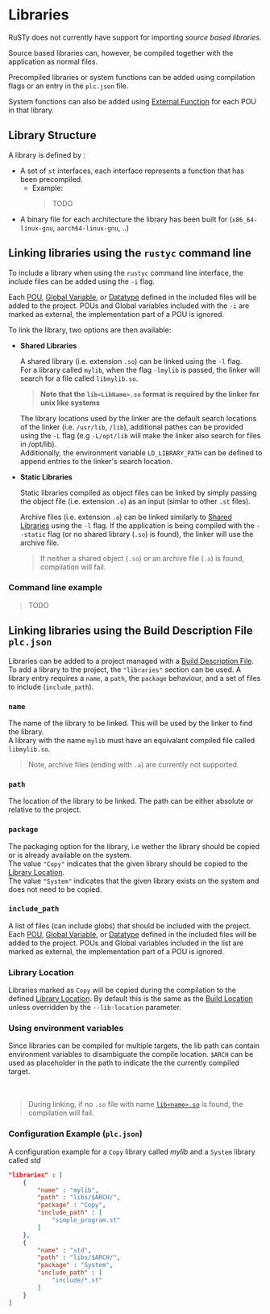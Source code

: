 # Libraries

RuSTy does not currently have support for importing _source based libraries_.

Source based libraries can, however, be compiled together with the application as normal files.

Precompiled libraries or system functions can be added using compilation flags or an entry in the `plc.json` file.

System functions can also be added using [External Function](libraries/external_functions.md) for each POU in that library.

## Library Structure

A library is defined by : 
- A set of `st` interfaces, each interface represents a function that has been precompiled.
    - Example: 
        > TODO
- A binary file for each architecture the library has been built for (`x86_64-linux-gnu`, `aarch64-linux-gnu`, ..)


## Linking libraries using the `rustyc` command line

To include a library when using the `rustyc` command line interface, the include files can be added using the `-i` flag.

Each [POU](pous.md), [Global Variable](variables.md), or [Datatype](datatypes.md) defined in the included files will be added to the project.
POUs and Global variables included with the `-i` are marked as external, the implementation part of a POU is ignored.

To link the library, two options are then available:

- <a name="shared-libraries">**Shared Libraries** </a>

    A shared library (i.e. extension `.so`) can be linked using the `-l` flag. </br>
    For a library called `mylib`, when the flag `-lmylib` is passed, the linker will search for a file called `libmylib.so`.
    > **Note that the `lib<LibName>.so` format is required by the linker for unix like systems**

    The library locations used by the linker are the default search locations of the linker (i.e. `/usr/lib`, `/lib`), additional pathes can be provided using the `-L` flag (e.g `-L/opt/lib` will make the linker also search for files in /opt/lib).</br>
    Additionally, the environment variable `LD_LIBRARY_PATH` can be defined to append entries to the linker's search location.

- <a name="static-libraries">**Static Libraries**</a>

    Static libraries compiled as object files can be linked by simply passing the object file (i.e. extension `.o`) as an input (simlar to other `.st` files).

    Archive files (i.e. extension `.a`) can be linked similarly to [Shared Libraries](#shared-libraries) using the `-l` flag. 
    If the application is being compiled with the `--static` flag (or no shared library (`.so`) is found), the linker will use the archive file.</br>

    > If neither a shared object (`.so`) or an archive file (`.a`) is found, compilation will fail.

### Command line example

>TODO

## Linking libraries using the Build Description File `plc.json`

Libraries can be added to a project managed with a [Build Description File](build_description_file.md). </br>
To add a library to the project, the `"libraries"` section can be used.
A library entry requires a `name`, a `path`, the `package` behaviour, and a set of files to include (`include_path`).

### `name`

The name of the library to be linked. This will be used by the linker to find the library. </br>
A library with the name `mylib` must have an equivalant compiled file called `libmylib.so`.
> Note, archive files (ending with `.a`) are currently not supported.

### `path`

The location of the library to be linked. The path can be either absolute or relative to the project. </br>

### `package`

The packaging option for the library, i.e wether the library should be copied or is already available on the system.</br>
The value <a name="copy">`"Copy"`</a> indicates that the given library should be copied to the [Library Location](#library-location). </br>
The value <a name="system">`"System"`</a> indicates that the given library exists on the system and does not need to be copied.

### `include_path`

A list of files (can include globs) that should be included with the project.</br>
Each [POU](pous.md), [Global Variable](variables.md), or [Datatype](datatypes.md) defined in the included files will be added to the project.
POUs and Global variables included in the list are marked as external, the implementation part of a POU is ignored.

### Library Location

Libraries marked as `Copy` will be copied during the compilation to the defined [Library Location](../build_description_file.md#lib-location). By default this is the same as the [Build Location](../build_description_file.md#build-location) unless overridden by the `--lib-location` parameter.

### Using environment variables

Since libraries can be compiled for multiple targets, the lib path can contain environment variables to disambiguate the compile location. 
`$ARCH` can be used as placeholder in the path to indicate the the currently compiled target.
</br></br></br>

> During linking, if no `.so` file with name [`lib<name>.so`](#name) is found, the compilation will fail.

### Configuration Example (`plc.json`)

A configuration example for a `Copy` library called _mylib_ and a `System` library called _std_

```json
"libraries" : [
    {
        "name" : "mylib",
        "path" : "libs/$ARCH/",
        "package" : "Copy",
        "include_path" : [
            "simple_program.st"
        ]
    },
    {
        "name" : "std",
        "path" : "libs/$ARCH/",
        "package" : "System",
        "include_path" : [
            "include/*.st"
        ]
    }
]
```

